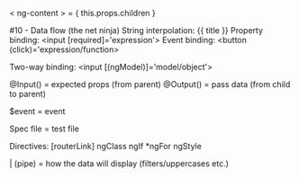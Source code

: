 < ng-content > = { this.props.children }

#10 - Data flow (the net ninja)
String interpolation: {{ title }}
Property binding: <input [required]='expression'>
Event binding: <button (click)='expression/function>

Two-way binding: <input [(ngModel)]='model/object'>

@Input() = expected props (from parent)
@Output() = pass data (from child to parent)

$event = event

Spec file = test file

Directives:
[routerLink]
<router-outlet>
ngClass
ngIf
*ngFor
ngStyle

| (pipe) = how the data will display (filters/uppercases etc.)
